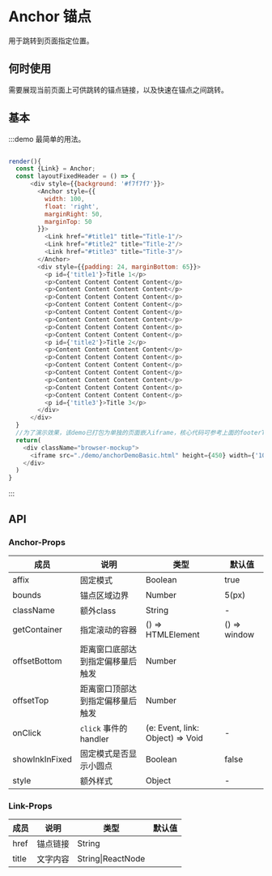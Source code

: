 # Anchor 锚点

用于跳转到页面指定位置。

## 何时使用

需要展现当前页面上可供跳转的锚点链接，以及快速在锚点之间跳转。

## 基本

:::demo 最简单的用法。

```js

render(){
  const {Link} = Anchor;
  const layoutFixedHeader = () => {
      <div style={{background: '#f7f7f7'}}>
        <Anchor style={{
          width: 100,
          float: 'right',
          marginRight: 50,
          marginTop: 50
        }}>
          <Link href="#title1" title="Title-1"/>
          <Link href="#title2" title="Title-2"/>
          <Link href="#title3" title="Title-3"/>
        </Anchor>
        <div style={{padding: 24, marginBottom: 65}}>
          <p id={'title1'}>Title 1</p>
          <p>Content Content Content Content</p>
          <p>Content Content Content Content</p>
          <p>Content Content Content Content</p>
          <p>Content Content Content Content</p>
          <p>Content Content Content Content</p>
          <p>Content Content Content Content</p>
          <p>Content Content Content Content</p>
          <p>Content Content Content Content</p>
          <p id={'title2'}>Title 2</p>
          <p>Content Content Content Content</p>
          <p>Content Content Content Content</p>
          <p>Content Content Content Content</p>
          <p>Content Content Content Content</p>
          <p>Content Content Content Content</p>
          <p>Content Content Content Content</p>
          <p>Content Content Content Content</p>
          <p id={'title3'}>Title 3</p>
        </div>
      </div>
  }
  //为了演示效果，该demo已打包为单独的页面嵌入iframe，核心代码可参考上面的footerToolbar
  return(
    <div className="browser-mockup">
      <iframe src="./demo/anchorDemoBasic.html" height={450} width={'100%'}></iframe>
    </div>
  )
}
```
:::

## API

### Anchor-Props

| 成员 | 说明 | 类型 | 默认值 |
| --- | --- | --- | --- |
| affix | 固定模式 | Boolean | true |
| bounds | 锚点区域边界 | Number | 5(px) |
| className | 额外class | String | - |
| getContainer | 指定滚动的容器 | () => HTMLElement | () => window |
| offsetBottom | 距离窗口底部达到指定偏移量后触发 | Number |  |
| offsetTop | 距离窗口顶部达到指定偏移量后触发 | Number |  |
| onClick | `click` 事件的 handler | (e: Event, link: Object) => Void | - |
| showInkInFixed | 固定模式是否显示小圆点 | Boolean | false |
| style | 额外样式 | Object | - |

### Link-Props

| 成员 | 说明 | 类型 | 默认值 |
| --- | --- | --- | --- |
| href | 锚点链接 | String |  |
| title | 文字内容 | String\|ReactNode |  |
